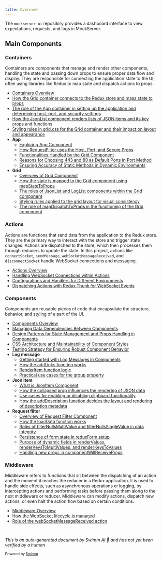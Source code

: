```yaml
---
title: Overview
---
```

The `mockserver-ui` repository provides a dashboard interface to view expectations, requests, and logs in MockServer.

## Main Components

### Containers

Containers are components that manage and render other components, handling the state and passing down props to ensure proper data flow and display. They are responsible for connecting the application state to the UI, often using libraries like Redux to map state and dispatch actions to props.

- <SwmLink doc-title="Containers Overview">[Containers Overview](/.swm/containers-overview.3u10f8be.sw.md)</SwmLink>
- <SwmLink doc-title="How the Grid container connects to the Redux store and maps state to props">[How the Grid container connects to the Redux store and maps state to props](/.swm/how-the-grid-container-connects-to-the-redux-store-and-maps-state-to-props.5l9a5373.sw.md)</SwmLink>
- <SwmLink doc-title="The role of the App container in setting up the application and determining host, port, and security settings">[The role of the App container in setting up the application and determining host, port, and security settings](/.swm/the-role-of-the-app-container-in-setting-up-the-application-and-determining-host-port-and-security-settings.6bmnuulh.sw.md)</SwmLink>
- <SwmLink doc-title="How the JsonList component renders lists of JSON items and its key props and functions">[How the JsonList component renders lists of JSON items and its key props and functions](/.swm/how-the-jsonlist-component-renders-lists-of-json-items-and-its-key-props-and-functions.u8y7221l.sw.md)</SwmLink>
- <SwmLink doc-title="Styling rules in grid.css for the Grid container and their impact on layout and appearance">[Styling rules in grid.css for the Grid container and their impact on layout and appearance](/.swm/styling-rules-in-gridcss-for-the-grid-container-and-their-impact-on-layout-and-appearance.bya1jzri.sw.md)</SwmLink>
- **App**
  - <SwmLink doc-title="Exploring App Component">[Exploring App Component](/.swm/exploring-app-component.ciw3833e.sw.md)</SwmLink>
  - <SwmLink doc-title="How RequestFilter uses the Host, Port, and Secure Props">[How RequestFilter uses the Host, Port, and Secure Props](/.swm/how-requestfilter-uses-the-host-port-and-secure-props.h67of6jc.sw.md)</SwmLink>
  - <SwmLink doc-title="Functionalities Handled by the Grid Component">[Functionalities Handled by the Grid Component](/.swm/functionalities-handled-by-the-grid-component.2mjv5a64.sw.md)</SwmLink>
  - <SwmLink doc-title="Reasons for Choosing 443 and 80 as Default Ports in Port Method">[Reasons for Choosing 443 and 80 as Default Ports in Port Method](/.swm/reasons-for-choosing-443-and-80-as-default-ports-in-port-method.oq1ngsok.sw.md)</SwmLink>
  - <SwmLink doc-title="Ensuring Accuracy of Static Methods in Dynamic Environments">[Ensuring Accuracy of Static Methods in Dynamic Environments](/.swm/ensuring-accuracy-of-static-methods-in-dynamic-environments.4n82behj.sw.md)</SwmLink>
- **Grid**
  - <SwmLink doc-title="Overview of Grid Component">[Overview of Grid Component](/.swm/overview-of-grid-component.vvn3crzm.sw.md)</SwmLink>
  - <SwmLink doc-title="How the state is mapped to the Grid component using mapStateToProps">[How the state is mapped to the Grid component using mapStateToProps](/.swm/how-the-state-is-mapped-to-the-grid-component-using-mapstatetoprops.1d3nqi8k.sw.md)</SwmLink>
  - <SwmLink doc-title="The roles of JsonList and LogList components within the Grid component">[The roles of JsonList and LogList components within the Grid component](/.swm/the-roles-of-jsonlist-and-loglist-components-within-the-grid-component.9e7r0ihd.sw.md)</SwmLink>
  - <SwmLink doc-title="Styling rules applied to the grid layout for visual consistency">[Styling rules applied to the grid layout for visual consistency](.swm/styling-rules-applied-to-the-grid-layout-for-visual-consistency.sxmy5w4r.sw.md)</SwmLink>
  - <SwmLink doc-title="The role of mapDispatchToProps in the functioning of the Grid component">[The role of mapDispatchToProps in the functioning of the Grid component](/.swm/the-role-of-mapdispatchtoprops-in-the-functioning-of-the-grid-component.k12ckgz4.sw.md)</SwmLink>

### Actions

Actions are functions that send data from the application to the Redux store. They are the primary way to interact with the store and trigger state changes. Actions are dispatched to the store, which then processes them through reducers to update the state. In this project, actions like `connectSocket`, `sendMessage`, `webSocketMessageReceived`, and `disconnectSocket` handle WebSocket connections and messaging.

- <SwmLink doc-title="Actions Overview">[Actions Overview](/.swm/actions-overview.3f085ru4.sw.md)</SwmLink>
- <SwmLink doc-title="Handling WebSocket Connections within Actions">[Handling WebSocket Connections within Actions](/.swm/handling-websocket-connections-within-actions.2ykq7hzs.sw.md)</SwmLink>
- <SwmLink doc-title="Configurations and Handlers for Different Environments">[Configurations and Handlers for Different Environments](/.swm/configurations-and-handlers-for-different-environments.lix9mggp.sw.md)</SwmLink>
- <SwmLink doc-title="Dispatching Actions with Redux Thunk for WebSocket Events">[Dispatching Actions with Redux Thunk for WebSocket Events](/.swm/dispatching-actions-with-redux-thunk-for-websocket-events.q8siwns7.sw.md)</SwmLink>

### Components

Components are reusable pieces of code that encapsulate the structure, behavior, and styling of a part of the UI.

- <SwmLink doc-title="Components Overview">[Components Overview](/.swm/components-overview.cng4c01i.sw.md)</SwmLink>
- <SwmLink doc-title="Managing Data Dependencies Between Components">[Managing Data Dependencies Between Components](/.swm/managing-data-dependencies-between-components.1kwxtnce.sw.md)</SwmLink>
- <SwmLink doc-title="Design Patterns for State Management and Props Handling in Components">[Design Patterns for State Management and Props Handling in Components](/.swm/design-patterns-for-state-management-and-props-handling-in-components.cjd2rs6y.sw.md)</SwmLink>
- <SwmLink doc-title="CSS Architecture and Maintainability of Component Styles">[CSS Architecture and Maintainability of Component Styles](/.swm/css-architecture-and-maintainability-of-component-styles.3imbq28i.sw.md)</SwmLink>
- <SwmLink doc-title="Testing Strategy for Ensuring Robust Component Behavior">[Testing Strategy for Ensuring Robust Component Behavior](/.swm/testing-strategy-for-ensuring-robust-component-behavior.q9kx8tzj.sw.md)</SwmLink>
- **Log message**
  - <SwmLink doc-title="Getting started with Log Messages in Components">[Getting started with Log Messages in Components](/.swm/getting-started-with-log-messages-in-components.dik9fnjq.sw.md)</SwmLink>
  - <SwmLink doc-title="How the addLinks function works">[How the addLinks function works](/.swm/how-the-addlinks-function-works.st9ysdvf.sw.md)</SwmLink>
  - <SwmLink doc-title="RenderItem function logic">[RenderItem function logic](/.swm/renderitem-function-logic.kw9ptfjj.sw.md)</SwmLink>
  - <SwmLink doc-title="Practical use cases for the group property">[Practical use cases for the group property](.swm/practical-use-cases-for-the-group-property.22r9fqy9.sw.md)</SwmLink>
- **Json item**
  - <SwmLink doc-title="What is JsonItem Component">[What is JsonItem Component](/.swm/what-is-jsonitem-component.j3nsdf8d.sw.md)</SwmLink>
  - <SwmLink doc-title="How the collapsed prop influences the rendering of JSON data">[How the collapsed prop influences the rendering of JSON data](/.swm/how-the-collapsed-prop-influences-the-rendering-of-json-data.qhgquu56.sw.md)</SwmLink>
  - <SwmLink doc-title="Use cases for enabling or disabling clipboard functionality">[Use cases for enabling or disabling clipboard functionality](.swm/use-cases-for-enabling-or-disabling-clipboard-functionality.biin05h0.sw.md)</SwmLink>
  - <SwmLink doc-title="How the addDescription function decides the layout and rendering of description metadata">[How the addDescription function decides the layout and rendering of description metadata](/.swm/how-the-adddescription-function-decides-the-layout-and-rendering-of-description-metadata.k74qw4tp.sw.md)</SwmLink>
- **Request filter**
  - <SwmLink doc-title="Overview of Request Filter Component">[Overview of Request Filter Component](/.swm/overview-of-request-filter-component.oxf97anz.sw.md)</SwmLink>
  - <SwmLink doc-title="How the loadData function works">[How the loadData function works](/.swm/how-the-loaddata-function-works.o1q6ly6i.sw.md)</SwmLink>
  - <SwmLink doc-title="Roles of filterNullsMultiValue and filterNullsSingleValue in data integrity">[Roles of filterNullsMultiValue and filterNullsSingleValue in data integrity](/.swm/roles-of-filternullsmultivalue-and-filternullssinglevalue-in-data-integrity.bw2b371e.sw.md)</SwmLink>
  - <SwmLink doc-title="Persistence of form state in reduxForm setup">[Persistence of form state in reduxForm setup](/.swm/persistence-of-form-state-in-reduxform-setup.w5xxjoz9.sw.md)</SwmLink>
  - <SwmLink doc-title="Purpose of dynamic fields in renderValues, renderKeysToMultiValues, and renderKeysToValues">[Purpose of dynamic fields in renderValues, renderKeysToMultiValues, and renderKeysToValues](/.swm/purpose-of-dynamic-fields-in-rendervalues-renderkeystomultivalues-and-renderkeystovalues.04xq9fcx.sw.md)</SwmLink>
  - <SwmLink doc-title="Handling new props in componentWillReceiveProps">[Handling new props in componentWillReceiveProps](/.swm/handling-new-props-in-componentwillreceiveprops.lcbcjpaf.sw.md)</SwmLink>

### Middleware

Middleware refers to functions that sit between the dispatching of an action and the moment it reaches the reducer in a Redux application. It is used to handle side effects, such as asynchronous operations or logging, by intercepting actions and performing tasks before passing them along to the next middleware or reducer. Middleware can modify actions, dispatch new actions, or even halt the action flow based on certain conditions.

- <SwmLink doc-title="Middleware Overview">[Middleware Overview](/.swm/middleware-overview.fi9fx21e.sw.md)</SwmLink>
- <SwmLink doc-title="How the WebSocket lifecycle is managed">[How the WebSocket lifecycle is managed](/.swm/how-the-websocket-lifecycle-is-managed.uirlamln.sw.md)</SwmLink>
- <SwmLink doc-title="Role of the webSocketMessageReceived action">[Role of the webSocketMessageReceived action](/.swm/role-of-the-websocketmessagereceived-action.ii4wc0xy.sw.md)</SwmLink>

&nbsp;

*This is an auto-generated document by Swimm AI 🌊 and has not yet been verified by a human*

<SwmMeta version="3.0.0" repo-id="Z2l0aHViJTNBJTNBbW9ja3NlcnZlci11aSUzQSUzQVN3aW1tLURlbW8=" repo-name="mockserver-ui"><sup>Powered by [Swimm](https://app.swimm.io/)</sup></SwmMeta>
